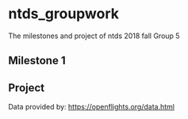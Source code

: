 # ntds_groupwork
The milestones and project of ntds 2018 fall Group 5

## Milestone 1

## Project
Data provided by: https://openflights.org/data.html